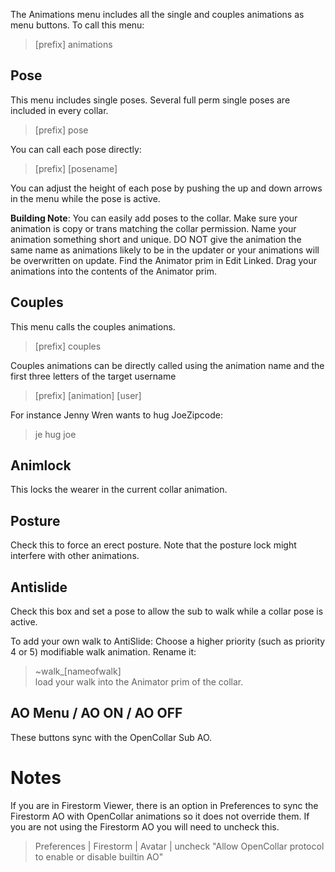 The Animations menu includes all the single and couples animations as menu buttons.  To call this menu:

>[prefix] animations

## Pose

This menu includes single poses.  Several full perm single poses are included in every collar.
>[prefix] pose

You can call each pose directly:
>[prefix] [posename]

You can adjust the height of each pose by pushing the up and down arrows in the menu while the pose is active.

**Building Note**:  You can easily add poses to the collar.  Make sure your animation is copy or trans matching the collar permission. Name your animation something short and unique. DO NOT give the animation the same name as animations likely to be in the updater or your animations will be overwritten on update. Find the Animator prim in Edit Linked. Drag your animations into the contents of the Animator prim.

## Couples

This menu calls the couples animations.

>[prefix] couples

Couples animations can be directly called using the animation name and the first three letters of the target username

>[prefix] [animation] [user]

For instance Jenny Wren wants to hug JoeZipcode: 

>je hug joe

## Animlock

This locks the wearer in the current collar animation.

## Posture

Check this to force an erect posture.  Note that the posture lock might interfere with other animations.

## Antislide

Check this box and set a pose to allow the sub to walk while a collar pose is active.

To add your own walk to AntiSlide:  Choose a higher priority (such as priority 4 or 5) modifiable walk animation.  Rename it:
> ~walk_[nameofwalk]  
load your walk into the Animator prim of the collar.

## AO Menu / AO ON / AO OFF

These buttons sync with the OpenCollar Sub AO.

# Notes

If you are in Firestorm Viewer, there is an option in Preferences to sync the Firestorm AO with OpenCollar animations so it does not override them.  If you are not using the Firestorm AO you will need to uncheck this.

>Preferences | Firestorm | Avatar | uncheck "Allow OpenCollar protocol to enable or disable builtin AO"
